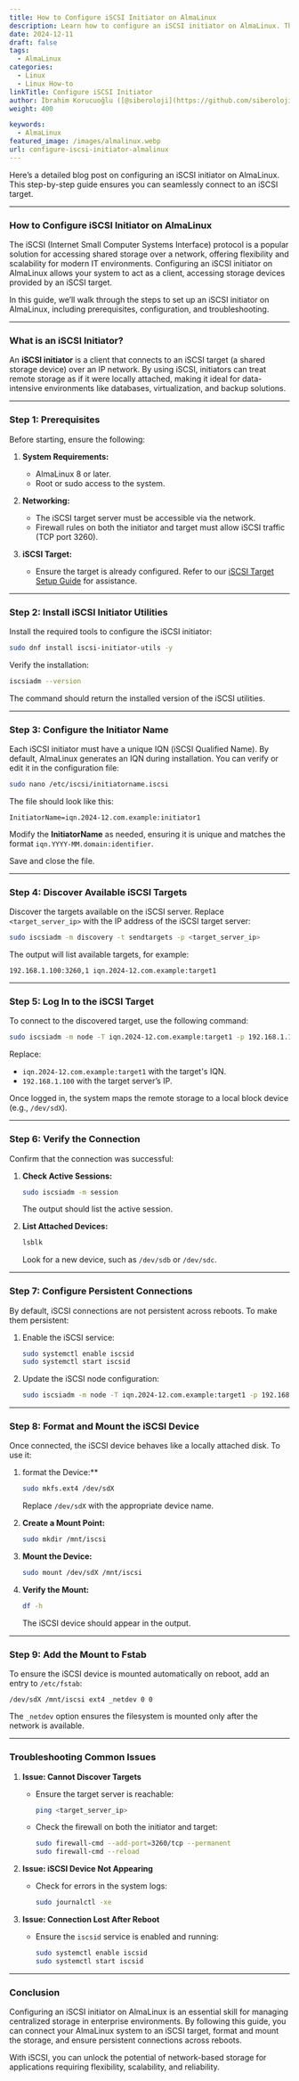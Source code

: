 ```yaml
---
title: How to Configure iSCSI Initiator on AlmaLinux
description: Learn how to configure an iSCSI initiator on AlmaLinux. This detailed guide covers setup, discovery, and troubleshooting for seamless network storage access.
date: 2024-12-11
draft: false
tags:
  - AlmaLinux
categories:
  - Linux
  - Linux How-to
linkTitle: Configure iSCSI Initiator
author: İbrahim Korucuoğlu ([@siberoloji](https://github.com/siberoloji))
weight: 400

keywords:
  - AlmaLinux
featured_image: /images/almalinux.webp
url: configure-iscsi-initiator-almalinux
---
```

Here’s a detailed blog post on configuring an iSCSI initiator on AlmaLinux. This step-by-step guide ensures you can seamlessly connect to an iSCSI target.

---

### How to Configure iSCSI Initiator on AlmaLinux

The iSCSI (Internet Small Computer Systems Interface) protocol is a popular solution for accessing shared storage over a network, offering flexibility and scalability for modern IT environments. Configuring an iSCSI initiator on AlmaLinux allows your system to act as a client, accessing storage devices provided by an iSCSI target.

In this guide, we’ll walk through the steps to set up an iSCSI initiator on AlmaLinux, including prerequisites, configuration, and troubleshooting.

---

### **What is an iSCSI Initiator?**

An **iSCSI initiator** is a client that connects to an iSCSI target (a shared storage device) over an IP network. By using iSCSI, initiators can treat remote storage as if it were locally attached, making it ideal for data-intensive environments like databases, virtualization, and backup solutions.

---

### **Step 1: Prerequisites**

Before starting, ensure the following:

1. **System Requirements:**
   - AlmaLinux 8 or later.
   - Root or sudo access to the system.

2. **Networking:**
   - The iSCSI target server must be accessible via the network.
   - Firewall rules on both the initiator and target must allow iSCSI traffic (TCP port 3260).

3. **iSCSI Target:**
   - Ensure the target is already configured. Refer to our [iSCSI Target Setup Guide](configure-iscsi-target-targetcli-almalinux) for assistance.

---

### **Step 2: Install iSCSI Initiator Utilities**

Install the required tools to configure the iSCSI initiator:

```bash
sudo dnf install iscsi-initiator-utils -y
```

Verify the installation:

```bash
iscsiadm --version
```

The command should return the installed version of the iSCSI utilities.

---

### **Step 3: Configure the Initiator Name**

Each iSCSI initiator must have a unique IQN (iSCSI Qualified Name). By default, AlmaLinux generates an IQN during installation. You can verify or edit it in the configuration file:

```bash
sudo nano /etc/iscsi/initiatorname.iscsi
```

The file should look like this:

```plaintext
InitiatorName=iqn.2024-12.com.example:initiator1
```

Modify the **InitiatorName** as needed, ensuring it is unique and matches the format `iqn.YYYY-MM.domain:identifier`.

Save and close the file.

---

### **Step 4: Discover Available iSCSI Targets**

Discover the targets available on the iSCSI server. Replace `<target_server_ip>` with the IP address of the iSCSI target server:

```bash
sudo iscsiadm -m discovery -t sendtargets -p <target_server_ip>
```

The output will list available targets, for example:

```plaintext
192.168.1.100:3260,1 iqn.2024-12.com.example:target1
```

---

### **Step 5: Log In to the iSCSI Target**

To connect to the discovered target, use the following command:

```bash
sudo iscsiadm -m node -T iqn.2024-12.com.example:target1 -p 192.168.1.100 --login
```

Replace:

- `iqn.2024-12.com.example:target1` with the target's IQN.
- `192.168.1.100` with the target server’s IP.

Once logged in, the system maps the remote storage to a local block device (e.g., `/dev/sdX`).

---

### **Step 6: Verify the Connection**

Confirm that the connection was successful:

1. **Check Active Sessions:**

   ```bash
   sudo iscsiadm -m session
   ```

   The output should list the active session.

2. **List Attached Devices:**

   ```bash
   lsblk
   ```

   Look for a new device, such as `/dev/sdb` or `/dev/sdc`.

---

### **Step 7: Configure Persistent Connections**

By default, iSCSI connections are not persistent across reboots. To make them persistent:

1. Enable the iSCSI service:

   ```bash
   sudo systemctl enable iscsid
   sudo systemctl start iscsid
   ```

2. Update the iSCSI node configuration:

   ```bash
   sudo iscsiadm -m node -T iqn.2024-12.com.example:target1 -p 192.168.1.100 --op update -n node.startup -v automatic
   ```

---

### **Step 8: Format and Mount the iSCSI Device**

Once connected, the iSCSI device behaves like a locally attached disk. To use it:

1. format the Device:**

   ```bash
   sudo mkfs.ext4 /dev/sdX
   ```

   Replace `/dev/sdX` with the appropriate device name.

2. **Create a Mount Point:**

   ```bash
   sudo mkdir /mnt/iscsi
   ```

3. **Mount the Device:**

   ```bash
   sudo mount /dev/sdX /mnt/iscsi
   ```

4. **Verify the Mount:**

   ```bash
   df -h
   ```

   The iSCSI device should appear in the output.

---

### **Step 9: Add the Mount to Fstab**

To ensure the iSCSI device is mounted automatically on reboot, add an entry to `/etc/fstab`:

```plaintext
/dev/sdX /mnt/iscsi ext4 _netdev 0 0
```

The `_netdev` option ensures the filesystem is mounted only after the network is available.

---

### **Troubleshooting Common Issues**

1. **Issue: Cannot Discover Targets**
   - Ensure the target server is reachable:

     ```bash
     ping <target_server_ip>
     ```

   - Check the firewall on both the initiator and target:

     ```bash
     sudo firewall-cmd --add-port=3260/tcp --permanent
     sudo firewall-cmd --reload
     ```

2. **Issue: iSCSI Device Not Appearing**
   - Check for errors in the system logs:

     ```bash
     sudo journalctl -xe
     ```

3. **Issue: Connection Lost After Reboot**
   - Ensure the `iscsid` service is enabled and running:

     ```bash
     sudo systemctl enable iscsid
     sudo systemctl start iscsid
     ```

---

### **Conclusion**

Configuring an iSCSI initiator on AlmaLinux is an essential skill for managing centralized storage in enterprise environments. By following this guide, you can connect your AlmaLinux system to an iSCSI target, format and mount the storage, and ensure persistent connections across reboots.

With iSCSI, you can unlock the potential of network-based storage for applications requiring flexibility, scalability, and reliability.
